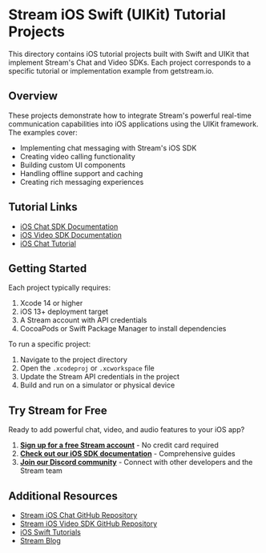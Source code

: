 # Stream iOS Swift (UIKit) Tutorial Projects

This directory contains iOS tutorial projects built with Swift and UIKit that implement Stream's Chat and Video SDKs. Each project corresponds to a specific tutorial or implementation example from getstream.io.

## Overview

These projects demonstrate how to integrate Stream's powerful real-time communication capabilities into iOS applications using the UIKit framework. The examples cover:

- Implementing chat messaging with Stream's iOS SDK
- Creating video calling functionality
- Building custom UI components
- Handling offline support and caching
- Creating rich messaging experiences

## Tutorial Links

- [iOS Chat SDK Documentation](https://getstream.io/chat/docs/ios-swift/)
- [iOS Video SDK Documentation](https://getstream.io/video/docs/ios/)
- [iOS Chat Tutorial](https://getstream.io/chat/ios-tutorial/)

## Getting Started

Each project typically requires:

1. Xcode 14 or higher
2. iOS 13+ deployment target
3. A Stream account with API credentials
4. CocoaPods or Swift Package Manager to install dependencies

To run a specific project:
1. Navigate to the project directory
2. Open the `.xcodeproj` or `.xcworkspace` file
3. Update the Stream API credentials in the project
4. Build and run on a simulator or physical device

## Try Stream for Free

Ready to add powerful chat, video, and audio features to your iOS app?

1. **[Sign up for a free Stream account](https://getstream.io/try-for-free/)** - No credit card required
2. **[Check out our iOS SDK documentation](https://getstream.io/chat/docs/ios-swift/)** - Comprehensive guides
3. **[Join our Discord community](https://discord.gg/stream)** - Connect with other developers and the Stream team

## Additional Resources

- [Stream iOS Chat GitHub Repository](https://github.com/GetStream/stream-chat-swift)
- [Stream iOS Video SDK GitHub Repository](https://github.com/GetStream/stream-video-swift)
- [iOS Swift Tutorials](https://getstream.io/blog/topic/tutorials/swift/)
- [Stream Blog](https://getstream.io/blog/) 